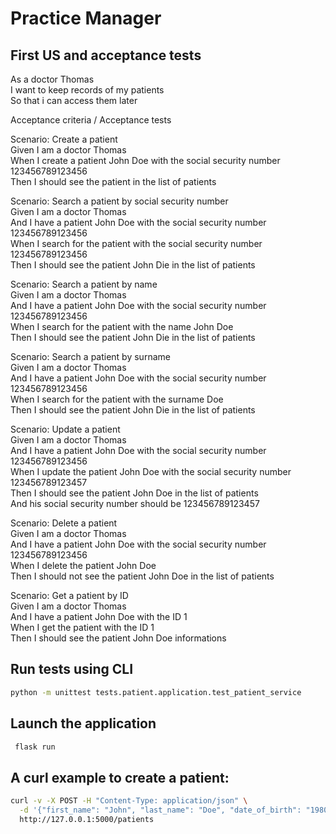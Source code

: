 # Practice Manager

## First US and acceptance tests

As a doctor Thomas  
I want to keep records of my patients  
So that i can access them later

Acceptance criteria / Acceptance tests

Scenario: Create a patient  
Given I am a doctor Thomas  
When I create a patient John Doe with the social security number 123456789123456    
Then I should see the patient in the list of patients

Scenario: Search a patient by social security number  
Given I am a doctor Thomas   
And I have a patient John Doe with the social security number 123456789123456    
When I search for the patient with the social security number 123456789123456  
Then I should see the patient John Die in the list of patients  

Scenario: Search a patient by name  
Given I am a doctor Thomas  
And I have a patient John Doe with the social security number 123456789123456  
When I search for the patient with the name John Doe  
Then I should see the patient John Die in the list of patients  

Scenario: Search a patient by surname  
Given I am a doctor Thomas  
And I have a patient John Doe with the social security number 123456789123456  
When I search for the patient with the surname Doe  
Then I should see the patient John Die in the list of patients  

Scenario: Update a patient  
Given I am a doctor Thomas  
And I have a patient John Doe with the social security number 123456789123456  
When I update the patient John Doe with the social security number 123456789123457  
Then I should see the patient John Doe in the list of patients  
And his social security number should be 123456789123457  

Scenario: Delete a patient  
Given I am a doctor Thomas  
And I have a patient John Doe with the social security number 123456789123456  
When I delete the patient John Doe  
Then I should not see the patient John Doe in the list of patients  

Scenario: Get a patient by ID  
Given I am a doctor Thomas  
And I have a patient John Doe with the ID 1  
When I get the patient with the ID 1  
Then I should see the patient John Doe informations

## Run tests using CLI

```bash
python -m unittest tests.patient.application.test_patient_service 
```

## Launch the application

```bash
 flask run
```

## A curl example to create a patient:

```bash
curl -v -X POST -H "Content-Type: application/json" \
  -d '{"first_name": "John", "last_name": "Doe", "date_of_birth": "1980-01-01", "social_security_number": 123456789012345}' \
  http://127.0.0.1:5000/patients
```